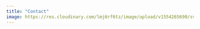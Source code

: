 ```yaml
---
title: "Contact"  
image: https://res.cloudinary.com/lmj6rf6tz/image/upload/v1554265690/svg/flat-icons/contact-us.svg
---  
```


